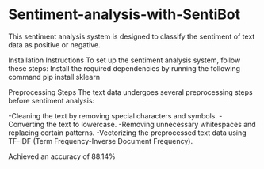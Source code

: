 # Sentiment-analysis-with-SentiBot
This sentiment analysis system is designed to classify the sentiment of text data as positive or negative.

Installation Instructions
To set up the sentiment analysis system, follow these steps:
Install the required dependencies by running the following command 
pip install sklearn

Preprocessing Steps
The text data undergoes several preprocessing steps before sentiment analysis:

-Cleaning the text by removing special characters and symbols.
-Converting the text to lowercase.
-Removing unnecessary whitespaces and replacing certain patterns.
-Vectorizing the preprocessed text data using TF-IDF (Term Frequency-Inverse Document Frequency).

Achieved an accuracy of 88.14%






